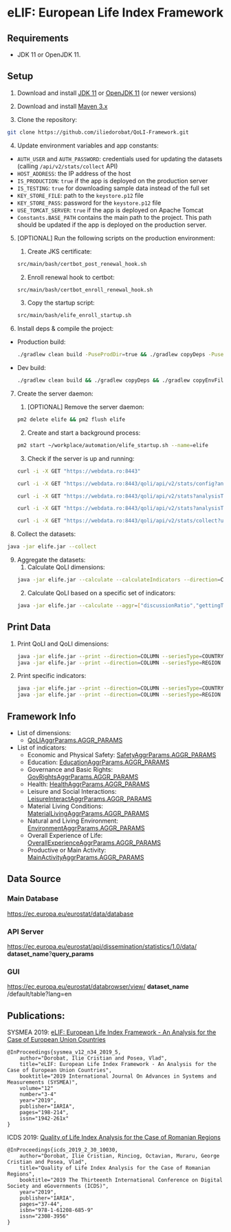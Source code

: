 # eLIF: European Life Index Framework

## Requirements
- JDK 11 or OpenJDK 11.

## Setup
1. Download and install [JDK 11](https://www.oracle.com/nl/java/technologies/javase/jdk11-archive-downloads.html) or [OpenJDK 11](https://openjdk.org/install/) (or newer versions)

2. Download and install [Maven 3.x](https://maven.apache.org/install.html)

3. Clone the repository:
```bash
git clone https://github.com/iliedorobat/QoLI-Framework.git
```

4. Update environment variables and app constants:
- `AUTH_USER` and `AUTH_PASSWORD`: credentials used for updating the datasets (calling `/api/v2/stats/collect` API)
- `HOST_ADDRESS`: the IP address of the host
- `IS_PRODUCTION`: `true` if the app is deployed on the production server
- `IS_TESTING`: `true` for downloading sample data instead of the full set
- `KEY_STORE_FILE`: path to the `keystore.p12` file
- `KEY_STORE_PASS`: password for the `keystore.p12` file
- `USE_TOMCAT_SERVER`: `true` if the app is deployed on Apache Tomcat
- `Constants.BASE_PATH` contains the main path to the project. This path should be updated if the app is deployed on the production server.

5. [OPTIONAL] Run the following scripts on the production environment:
   1. Create JKS certificate:
    ```bash
    src/main/bash/certbot_post_renewal_hook.sh
    ```
   2. Enroll renewal hook to certbot:
    ```bash
    src/main/bash/certbot_enroll_renewal_hook.sh
    ```
   3. Copy the startup script:
    ```bash
    src/main/bash/elife_enroll_startup.sh
    ```

6. Install deps & compile the project:
- Production build:
    ```bash
    ./gradlew clean build -PuseProdDir=true && ./gradlew copyDeps -PuseProdDir=true && ./gradlew copyEnvFile -PuseProdDir=true
    ```
- Dev build:
    ```bash
    ./gradlew clean build && ./gradlew copyDeps && ./gradlew copyEnvFile
    ```

7. Create the server daemon:
    1. [OPTIONAL] Remove the server daemon:
    ```bash
    pm2 delete elife && pm2 flush elife
    ```
    2. Create and start a background process:
    ```bash
    pm2 start ~/workplace/automation/elife_startup.sh --name=elife
    ```
    3. Check if the server is up and running:
    ```bash
    curl -i -X GET "https://webdata.ro:8443"
    ```
    ```bash
    curl -i -X GET "https://webdata.ro:8443/qoli/api/v2/stats/config?analysisType=aggregate"
    ```
    ```bash
    curl -i -X GET "https://webdata.ro:8443/qoli/api/v2/stats?analysisType=individually&aggr=education:dropoutRatio&startYear=2020&endYear=2022"
    ```
    ```bash
    curl -i -X GET "https://webdata.ro:8443/qoli/api/v2/stats?analysisType=aggregate&aggr=education:dropoutRatio&aggr=health:health:bodyMassIndex&startYear=2020&endYear=2022"
    ```
    ```bash
    curl -i -X GET "https://webdata.ro:8443/qoli/api/v2/stats/collect?username=admin&password=admin1234"
    ```

8. Collect the datasets:
```bash
java -jar elife.jar --collect
```

9. Aggregate the datasets:
   1. Calculate QoLI dimensions:
    ```bash
    java -jar elife.jar --calculate --calculateIndicators --direction=COLUMN
    ```
    2. Calculate QoLI based on a specific set of indicators:
    ```bash
    java -jar elife.jar --calculate --aggr=["discussionRatio","gettingTogetherFrdRatio"]
    ```

## Print Data
1. Print QoLI and QoLI dimensions:
    ```bash
    java -jar elife.jar --print --direction=COLUMN --seriesType=COUNTRY --dimension=QOLI
    java -jar elife.jar --print --direction=COLUMN --seriesType=REGION --dimension=QOLI
    ```
2. Print specific indicators:
    ```bash
    java -jar elife.jar --print --direction=COLUMN --seriesType=COUNTRY --dimension=EDUCATION --indicator=DIGITAL_SKILLS_RATIO
    java -jar elife.jar --print --direction=COLUMN --seriesType=REGION --dimension=EDUCATION --indicator=DIGITAL_SKILLS_RATIO
    ```



## Framework Info
* List of dimensions:
  * [QoLIAggrParams.AGGR_PARAMS](https://github.com/iliedorobat/QoLI-Framework/blob/release/2.1/src/ro/webdata/qoli/aggr/stats/dimensions/QoLIAggrParams.java#L42)
* List of indicators:
  * Economic and Physical Safety: [SafetyAggrParams.AGGR_PARAMS](https://github.com/iliedorobat/QoLI-Framework/blob/release/2.1/src/ro/webdata/qoli/aggr/stats/dimensions/safety/SafetyAggrParams.java#L46)
  * Education: [EducationAggrParams.AGGR_PARAMS](https://github.com/iliedorobat/QoLI-Framework/blob/release/2.1/src/ro/webdata/qoli/aggr/stats/dimensions/education/EducationAggrParams.java#L32)
  * Governance and Basic Rights: [GovRightsAggrParams.AGGR_PARAMS](https://github.com/iliedorobat/QoLI-Framework/blob/release/2.1/src/ro/webdata/qoli/aggr/stats/dimensions/gov/GovRightsAggrParams.java#L31)
  * Health: [HealthAggrParams.AGGR_PARAMS](https://github.com/iliedorobat/QoLI-Framework/blob/release/2.1/src/ro/webdata/qoli/aggr/stats/dimensions/health/HealthAggrParams.java#L52)
  * Leisure and Social Interactions: [LeisureInteractAggrParams.AGGR_PARAMS](https://github.com/iliedorobat/QoLI-Framework/blob/release/2.1/src/ro/webdata/qoli/aggr/stats/dimensions/leisureInteract/LeisureInteractAggrParams.java#L54)
  * Material Living Conditions: [MaterialLivingAggrParams.AGGR_PARAMS](https://github.com/iliedorobat/QoLI-Framework/blob/release/2.1/src/ro/webdata/qoli/aggr/stats/dimensions/materialLiving/MaterialLivingAggrParams.java#L42)
  * Natural and Living Environment: [EnvironmentAggrParams.AGGR_PARAMS](https://github.com/iliedorobat/QoLI-Framework/blob/release/2.1/src/ro/webdata/qoli/aggr/stats/dimensions/environment/EnvironmentAggrParams.java#L29)
  * Overall Experience of Life: [OverallExperienceAggrParams.AGGR_PARAMS](https://github.com/iliedorobat/QoLI-Framework/blob/release/2.1/src/ro/webdata/qoli/aggr/stats/dimensions/overall/OverallExperienceAggrParams.java#L20)
  * Productive or Main Activity: [MainActivityAggrParams.AGGR_PARAMS](https://github.com/iliedorobat/QoLI-Framework/blob/release/2.1/src/ro/webdata/qoli/aggr/stats/dimensions/mainActivity/MainActivityAggrParams.java#L44)



## Data Source
### Main Database
https://ec.europa.eu/eurostat/data/database

### API Server
https://ec.europa.eu/eurostat/api/dissemination/statistics/1.0/data/ __dataset_name__?__query_params__

### GUI
https://ec.europa.eu/eurostat/databrowser/view/ __dataset_name__ /default/table?lang=en



## Publications:
SYSMEA 2019: [eLIF: European Life Index Framework - An Analysis for the Case of European Union Countries](https://www.thinkmind.org/index.php?view=article&articleid=sysmea_v12_n34_2019_5)
```
@InProceedings{sysmea_v12_n34_2019_5,
    author="Dorobat, Ilie Cristian and Posea, Vlad",
    title="eLIF: European Life Index Framework - An Analysis for the Case of European Union Countries",
    booktitle="2019 International Journal On Advances in Systems and Measurements (SYSMEA)",
    volume="12"
    number="3-4"
    year="2019",
    publisher="IARIA",
    pages="198-214",
    issn="1942-261x"
}
```

ICDS 2019: [Quality of Life Index Analysis for the Case of Romanian Regions](http://www.thinkmind.org/index.php?view=article&articleid=icds_2019_2_30_10030)
```
@InProceedings{icds_2019_2_30_10030,
    author="Dorobat, Ilie Cristian, Rinciog, Octavian, Muraru, George Cristian and Posea, Vlad",
    title="Quality of Life Index Analysis for the Case of Romanian Regions",
    booktitle="2019 The Thirteenth International Conference on Digital Society and eGovernments (ICDS)",
    year="2019",
    publisher="IARIA",
    pages="37-44",
    isbn="978-1-61208-685-9"
    issn="2308-3956"
}
```
